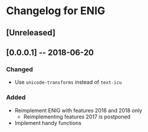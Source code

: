 # Changelog for ENIG

## [Unreleased]

## [0.0.0.1] -- 2018-06-20

### Changed
* Use `unicode-transforms` instead of `text-icu`

### Added
* Reimplement ENIG with features 2016 and 2018 only
  * Reimplementing features 2017 is postponed
* Implement handy functions
